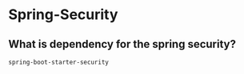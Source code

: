 # Spring-Security

## What is dependency for the spring security?
```
spring-boot-starter-security
```
